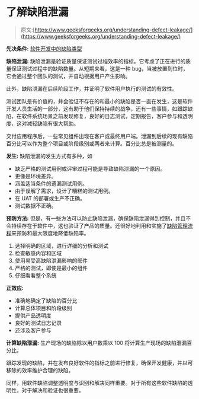 # 了解缺陷泄漏

> 原文:[https://www.geeksforgeeks.org/understanding-defect-leakage/](https://www.geeksforgeeks.org/understanding-defect-leakage/)

**先决条件:** [软件开发中的缺陷类型](https://www.geeksforgeeks.org/types-of-defects-in-software-development/)

**缺陷泄漏:**
缺陷泄漏是验证质量保证测试过程效率的指标。它考虑了正在进行的质量保证测试过程中的缺陷数量。从短期来看，这是一种 bug，当被放置到位时，它会通过整个团队的测试，并自动根据用户产生影响。

此外，缺陷泄漏在后续阶段工作，并证明了软件用户执行的测试的有效性。

测试团队是有价值的，并会验证不存在的和最小的缺陷是否一直在发生，这是软件开发人员生活的一部分，这有助于他们保持持续的战争，还有一些事情，如跟踪缺陷，在软件系统场景之前发现修复，良好的日志测试，定期报告，客户参与和透明度，这对减轻缺陷有很大帮助。

交付应用程序后，一些常见组件出现在客户或最终用户端。泄漏到后续的现有缺陷百分比可以作为整个项目或阶段级别或两者来计算。百分比总是被测量的。

**发生:**
缺陷泄漏的发生方式有多种，如

*   缺乏严格的测试用例或评审过程可能是导致缺陷泄漏的一个原因。
*   更像是环境差异。
*   涵盖适当条件的遗漏测试用例。
*   由于误解了需求，设计了糟糕的测试用例。
*   在 UAT 的部署或生产不正确。
*   测试数据不正确。

**预防方法:**
但是，有一些方法可以防止缺陷泄漏，确保缺陷泄漏得到控制，并且不会持续存在于软件中，这也验证了产品的质量。还很好地利用和实施了[缺陷管理流程](https://www.geeksforgeeks.org/defect-management-process/)来预防和最大限度地降低缺陷率。

1.  选择明确的区域，进行详细的分析和测试
2.  检查敏感内容和区域
3.  使用易受高缺陷泄漏影响的部件
4.  严格的测试，即使是最小的组件
5.  仔细看看整个系统

**正效应:**

*   准确地确定了缺陷的百分比
*   计算总体项目和阶段级别
*   提供产品透明度
*   良好的测试日志记录
*   还涉及客户参与

**计算缺陷泄漏:**
生产现场的缺陷除以用户数乘以 100 将计算生产现场的缺陷泄漏百分比。

跟踪发现的缺陷，并在发布良好软件的指标之前进行修复，确保开发健康，并以可移除的效率维护合理的缺陷。

同样，用软件缺陷调整透明度与识别和解决同样重要。对于所有这些软件缺陷的透明性，对于解决和验证也很重要。